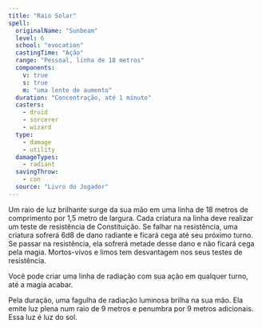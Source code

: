 ```yaml
---
title: "Raio Solar"
spell:
  originalName: "Sunbeam"
  level: 6
  school: "evocation"
  castingTime: "Ação"
  range: "Pessoal, linha de 18 metros"
  components:
    v: true
    s: true
    m: "uma lente de aumento"
  duration: "Concentração, até 1 minuto"
  casters:
    - druid
    - sorcerer
    - wizard
  type:
    - damage
    - utility
  damageTypes:
    - radiant
  savingThrow:
    - con
  source: "Livro do Jogador"
---
```


Um raio de luz brilhante surge da sua mão em uma linha de 18 metros de comprimento por 1,5 metro de largura. Cada criatura na linha deve realizar um teste de resistência de Constituição. Se falhar na resistência, uma criatura sofrerá 6d8 de dano radiante e ficará cega até seu próximo turno. Se passar na resistência, ela sofrerá metade desse dano e não ficará cega pela magia. Mortos-vivos e limos tem desvantagem nos seus testes de resistência.

Você pode criar uma linha de radiação com sua ação em qualquer turno, até a magia acabar.

Pela duração, uma fagulha de radiação luminosa brilha na sua mão. Ela emite luz plena num raio de 9 metros e penumbra por 9 metros adicionais. Essa luz é luz do sol.
